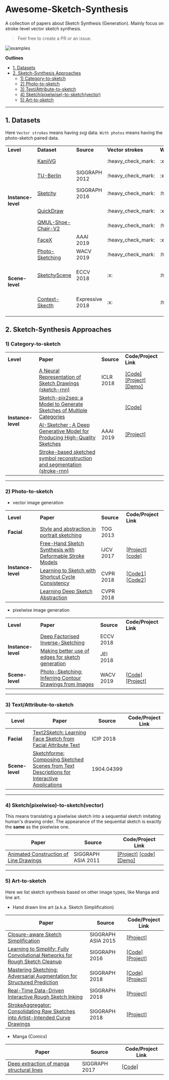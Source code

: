 # Awesome-Sketch-Synthesis

A collection of papers about Sketch Synthesis (Generation). Mainly focus on stroke-level vector sketch synthesis.

> Feel free to create a PR or an issue.

![examples](https://magenta.tensorflow.org/assets/sketch_rnn_demo/img/sketch_garden.gif)

**Outlines**

- [1. Datasets](#1-datasets)
- [2. Sketch-Synthesis Approaches](#2-sketch-synthesis-approaches)
  - [1) Category-to-sketch](#1-category-to-sketch)
  - [2) Photo-to-sketch](#2-photo-to-sketch)
  - [3) Text/Attribute-to-sketch](#3-text-attribute-to-sketch)
  - [4) Sketch(pixelwise)-to-sketch(vector)](#4-sketchpixelwise-to-sketchvector)
  - [5) Art-to-sketch](#5-art-to-sketch)


---

## 1. Datasets
Here `Vector strokes` means having *svg* data. `With photos` means having the photo-sketch paired data.

<table>
  <tr>
    <td><strong>Level</strong></td>
    <td><strong>Dataset</strong></td>
    <td><strong>Source</strong></td>
    <td><strong>Vector strokes</strong></td>
    <td><strong>With photos</strong></td>
    <td><strong>Notes</strong></td>
  </tr>
  <tr>
    <td rowspan="6"><strong>Instance-level</strong></td>
    <td> <a href="http://kanjivg.tagaini.net/">KanjiVG</a> </td> 
    <td> </td> 
    <td> :heavy_check_mark: </td> 
    <td> :x: </td> 
    <td> Chinese characters </td>
  </tr>
  <tr>
    <td> <a href="http://cybertron.cg.tu-berlin.de/eitz/projects/classifysketch/">TU-Berlin</a> </td> 
    <td> SIGGRAPH 2012 </td> 
    <td> :heavy_check_mark: </td> 
    <td> :x: </td> 
    <td> Multi-category hand sketches </td>
  </tr>
  <tr>
    <td> <a href="http://sketchy.eye.gatech.edu/">Sketchy</a> </td> 
    <td> SIGGRAPH 2016 </td> 
    <td> :heavy_check_mark: </td> 
    <td> :heavy_check_mark: </td> 
    <td> Multi-category photo-sketch paired </td>
  </tr>
  <tr>
    <td> <a href="https://quickdraw.withgoogle.com/data">QuickDraw</a> </td> 
    <td> </td> 
    <td> :heavy_check_mark: </td> 
    <td> :x: </td> 
    <td> Multi-category hand sketches </td>
  </tr>
  <tr>
    <td> <a href="http://www.eecs.qmul.ac.uk/~qian/Project_cvpr16.html">QMUL-Shoe-Chair-V2</a> </td> 
    <td>  </td> 
    <td> :heavy_check_mark: </td> 
    <td> :heavy_check_mark: </td> 
    <td> Only two categories </td>
  </tr>
  <tr>
    <td> <a href="https://facex.idvxlab.com/">FaceX</a> </td> 
    <td> AAAI 2019 </td> 
    <td> :heavy_check_mark: </td> 
    <td> :x: </td> 
    <td> Labeled facial sketches </td>  
  </tr>
  
  <tr>
    <td rowspan="3"><strong>Scene-level</strong></td>
    <td> <a href="http://www.cs.cmu.edu/~mengtial/proj/sketch/">Photo-Sketching</a> </td> 
    <td> WACV 2019 </td> 
    <td> :heavy_check_mark: </td> 
    <td> :heavy_check_mark: </td> 
    <td> ScenePhoto-sketch paired </td>
  </tr>
  <tr>
    <td> <a href="https://sketchyscene.github.io/SketchyScene/">SketchyScene</a> </td> 
    <td> ECCV 2018 </td> 
    <td> :x: </td> 
    <td> :heavy_check_mark: </td> 
    <td> With semantic/instance segmentation information </td>  
  </tr>
  <tr>
    <td> <a href="http://sweb.cityu.edu.hk/hongbofu/doc/context_based_sketch_classification_Expressive2018.pdf">Context-Skecth</a> </td> 
    <td> Expressive 2018 </td> 
    <td> :x: </td> 
    <td> :heavy_check_mark: </td> 
    <td> Context-based scene sketches for co-classification </td>  
  </tr>
  
</table>



## 2. Sketch-Synthesis Approaches

### 1) Category-to-sketch


<table>
  <tr>
    <td><strong>Level</strong></td>
    <td><strong>Paper</strong></td>
    <td><strong>Source</strong></td>
    <td><strong>Code/Project Link</strong></td>
  </tr>
  <tr>
    <td rowspan="4"><strong>Instance-level</strong></td>
    <td> <a href="https://openreview.net/pdf?id=Hy6GHpkCW">A Neural Representation of Sketch Drawings (sketch-rnn)</a> </td> 
    <td> ICLR 2018 </td> 
    <td> 
      <a href="https://github.com/tensorflow/magenta/tree/master/magenta/models/sketch_rnn">[Code]</a> 
      <a href="https://magenta.tensorflow.org/sketch-rnn-demo">[Project]</a> 
      <a href="https://magenta.tensorflow.org/assets/sketch_rnn_demo/index.html">[Demo]</a> 
    </td>
  </tr>
  <tr>
    <td> <a href="https://arxiv.org/pdf/1709.04121.pdf">Sketch-pix2seq: a Model to Generate Sketches of Multiple Categories</a> </td> 
    <td>  </td> 
    <td> 
      <a href="https://github.com/MarkMoHR/sketch-pix2seq">[Code]</a> 
    </td>
  </tr>
  <tr>
    <td> <a href="https://idvxlab.com/papers/2019AAAI_Sketcher_Cao.pdf">AI-Sketcher : A Deep Generative Model for Producing High-Quality Sketches</a> </td> 
    <td> AAAI 2019 </td> 
    <td> <a href="https://facex.idvxlab.com/">[Project]</a> </td>
  </tr>
  <tr>
    <td> <a href="https://arxiv.org/pdf/1901.03427.pdf">Stroke-based sketched symbol reconstruction and segmentation (stroke-rnn)</a> </td> 
    <td> </td> 
    <td> </td>
  </tr>
  
</table>

---

### 2) Photo-to-sketch

- vector image generation

<table>
  <tr>
    <td><strong>Level</strong></td>
    <td><strong>Paper</strong></td>
    <td><strong>Source</strong></td>
    <td><strong>Code/Project Link</strong></td>
  </tr>
  <tr>
    <td rowspan="1"><strong>Facial</strong></td>
    <td> <a href="https://dl.acm.org/citation.cfm?id=2461964">Style and abstraction in portrait sketching</a> </td> 
    <td> TOG 2013 </td> 
    <td>
    </td>
  </tr>
  <tr>
    <td rowspan="3"><strong>Instance-level</strong></td>
    <td> <a href="https://link.springer.com/content/pdf/10.1007%2Fs11263-016-0963-9.pdf">Free-Hand Sketch Synthesis with Deformable Stroke Models</a> </td> 
    <td> IJCV 2017 </td> 
    <td>
      <a href="https://panly099.github.io/skSyn.html">[Project]</a> 
      <a href="https://github.com/panly099/sketchSynthesis">[code]</a> 
    </td>
  </tr>
  <tr>
    <td> <a href="http://openaccess.thecvf.com/content_cvpr_2018/papers/Song_Learning_to_Sketch_CVPR_2018_paper.pdf">Learning to Sketch with Shortcut Cycle Consistency</a> </td> 
    <td> CVPR 2018 </td> 
    <td> <a href="https://github.com/seindlut/deep_p2s">[Code1]</a> <a href="https://github.com/MarkMoHR/sketch-photo2seq">[Code2]</a> </td>
  </tr>
  <tr>
    <td> <a href="http://openaccess.thecvf.com/content_cvpr_2018/papers/Muhammad_Learning_Deep_Sketch_CVPR_2018_paper.pdf">Learning Deep Sketch Abstraction</a> </td> 
    <td> CVPR 2018 </td> 
    <td>  </td>
  </tr>
</table>


- pixelwise image generation

<table>
  <tr>
    <td><strong>Level</strong></td>
    <td><strong>Paper</strong></td>
    <td><strong>Source</strong></td>
    <td><strong>Code/Project Link</strong></td>
  </tr>
  <tr>
    <td rowspan="2"><strong>Instance-level</strong></td>
    <td> <a href="http://openaccess.thecvf.com/content_ECCV_2018/papers/Kaiyue_Pang_Deep_Factorised_Inverse-Sketching_ECCV_2018_paper.pdf">Deep Factorised Inverse-Sketching</a> </td> 
    <td> ECCV 2018 </td> 
    <td> </td>
  </tr>
  <tr>
    <td> <a href="https://www.spiedigitallibrary.org/journals/Journal-of-Electronic-Imaging/volume-27/issue-6/063006/Making-better-use-of-edges-for-sketch-generation/10.1117/1.JEI.27.6.063006.short?SSO=1">Making better use of edges for sketch generation</a> </td> 
    <td> JEI 2018 </td> 
    <td> </td>
  </tr>
  <tr>
    <td rowspan="1"><strong>Scene-level</strong></td>
    <td> <a href="https://arxiv.org/pdf/1901.00542.pdf">Photo-Sketching: Inferring Contour Drawings from Images</a> </td> 
    <td> WACV 2019 </td> 
    <td>
      <a href="https://github.com/mtli/PhotoSketch">[Code]</a> 
      <a href="http://www.cs.cmu.edu/~mengtial/proj/sketch/">[Project]</a> 
    </td>
  </tr>
</table>

---

### 3) Text/Attribute-to-sketch

| Level | Paper | Source | Code/Project Link |
| --- | --- | --- | --- |
| **Facial** | [Text2Sketch: Learning Face Sketch from Facial Attribute Text](https://ieeexplore.ieee.org/abstract/document/8451236) | ICIP 2018 |  |
| **Scene-level** | [Sketchforme: Composing Sketched Scenes from Text Descriptions for Interactive Applications](https://arxiv.org/pdf/1904.04399.pdf) | 1904.04399 |  |

---

### 4) Sketch(pixelwise)-to-sketch(vector)


This means translating a pixelwise sketch into a sequential sketch imitating human's drawing order. The appearance of the sequential sketch is exactly the **same** as the pixelwise one.


| Paper | Source | Code/Project Link |
| --- | --- | --- |
| [Animated Construction of Line Drawings](http://sweb.cityu.edu.hk/hongbofu/projects/animatedConstructionOfLineDrawings_SiggA11/animatedConstructionOfLineDrawings_SiggA11.pdf) | SIGGRAPH ASIA 2011 | [[Project]](http://sweb.cityu.edu.hk/hongbofu/projects/animatedConstructionOfLineDrawings_SiggA11/) [[code]](http://sweb.cityu.edu.hk/hongbofu/projects/animatedConstructionOfLineDrawings_SiggA11/Viewer_src.zip) [[Demo]](http://sweb.cityu.edu.hk/hongbofu/projects/animatedConstructionOfLineDrawings_SiggA11/Viewer.zip) |

---

### 5) Art-to-sketch

Here we list sketch synthesis based on other image types, like Manga and line art.

- Hand drawn line art (a.k.a. Sketch Simplification)


| Paper | Source | Code/Project Link |
| --- | --- | --- |
| [Closure-aware Sketch Simplification](http://www.cse.cuhk.edu.hk/~ttwong/papers/sketch/sketch.pdf) | SIGGRAPH ASIA 2015 | [[Project]](https://www.cse.cuhk.edu.hk/~ttwong/papers/sketch/sketch.html) |
| [Learning to Simplify: Fully Convolutional Networks for Rough Sketch Cleanup](https://esslab.jp/publications/SimoSerraSIGGRAPH2016.pdf) | SIGGRAPH 2016 | [[Code]](https://github.com/bobbens/sketch_simplification) [[Project]](https://esslab.jp/~ess/en/research/sketch.html) |
| [Mastering Sketching: Adversarial Augmentation for Structured Prediction](https://esslab.jp/~ess/publications/SimoSerraTOG2018.pdf) | SIGGRAPH 2018 | [[Code]](https://github.com/bobbens/sketch_simplification)  [[Project]](https://esslab.jp/~ess/en/research/sketch_master.html) |
| [Real-Time Data-Driven Interactive Rough Sketch Inking](https://esslab.jp/~ess/publications/SimoSerraSIGGRAPH2018.pdf) | SIGGRAPH 2018 | [[Project]](https://esslab.jp/~ess/en/research/inking.html) |
| [StrokeAggregator: Consolidating Raw Sketches into Artist-Intended Curve Drawings](https://www.cs.ubc.ca/labs/imager/tr/2018/StrokeAggregator/StrokeAggregator_authorversion.pdf) | SIGGRAPH 2018 | [[Project]](https://www.cs.ubc.ca/labs/imager/tr/2018/StrokeAggregator/) |

- Manga (Comics)

| Paper | Source | Code/Project Link |
| --- | --- | --- |
| [Deep extraction of manga structural lines](https://dl.acm.org/citation.cfm?id=3073675) | SIGGRAPH 2017 | [[Code]](https://github.com/ljsabc/MangaLineExtraction) |
